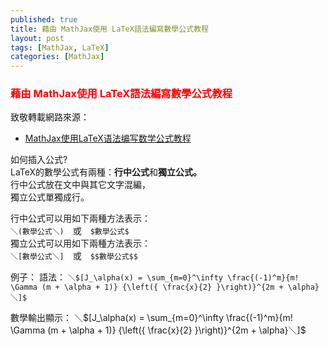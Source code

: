 ```yaml
---
published: true 
title: 藉由 MathJax使用 LaTeX語法編寫數學公式教程
layout: post 
tags: [MathJax, LaTeX] 
categories: [MathJax] 
--- 
```


### <font color="red">藉由 MathJax使用 LaTeX語法編寫數學公式教程</font> 

致敬轉載網路來源：

* [MathJax使用LaTeX语法编写数学公式教程][1]

如何插入公式?   
LaTeX的數學公式有兩種：**行中公式**和**獨立公式。**    
行中公式放在文中與其它文字混編，    
獨立公式單獨成行。   
    
行中公式可以用如下兩種方法表示：    
```＼(數學公式＼)```　或　```$數學公式$```   
獨立公式可以用如下兩種方法表示：    
```＼[數學公式＼]```　或　```$$數學公式$$```   

例子：
語法：
```＼$[J_\alpha(x) = \sum_{m=0}^\infty \frac{(-1)^m}{m! \Gamma (m + \alpha + 1)} {\left({ \frac{x}{2} }\right)}^{2m + \alpha}＼]$```

數學輸出顯示：
＼$[J_\alpha(x) = \sum_{m=0}^\infty \frac{(-1)^m}{m! \Gamma (m + \alpha + 1)} {\left({ \frac{x}{2} }\right)}^{2m + \alpha}＼]$

[1]: https://www.zybuluo.com/knight/note/96093
